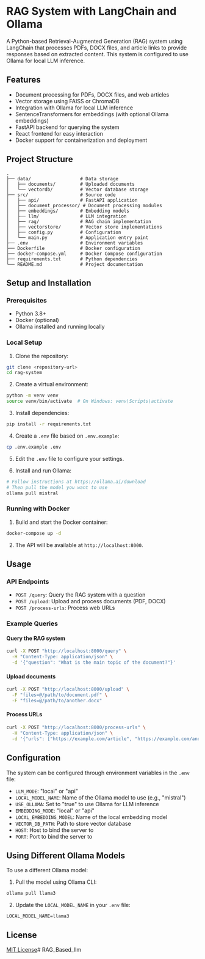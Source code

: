 # RAG System with LangChain and Ollama

A Python-based Retrieval-Augmented Generation (RAG) system using LangChain that processes PDFs, DOCX files, and article links to provide responses based on extracted content. This system is configured to use Ollama for local LLM inference.

## Features

- Document processing for PDFs, DOCX files, and web articles
- Vector storage using FAISS or ChromaDB
- Integration with Ollama for local LLM inference
- SentenceTransformers for embeddings (with optional Ollama embeddings)
- FastAPI backend for querying the system
- React frontend for easy interaction
- Docker support for containerization and deployment

## Project Structure

```
.
├── data/                  # Data storage
│   ├── documents/         # Uploaded documents
│   └── vectordb/          # Vector database storage
├── src/                   # Source code
│   ├── api/               # FastAPI application
│   ├── document_processor/ # Document processing modules
│   ├── embeddings/        # Embedding models
│   ├── llm/               # LLM integration
│   ├── rag/               # RAG chain implementation
│   ├── vectorstore/       # Vector store implementations
│   ├── config.py          # Configuration
│   └── main.py            # Application entry point
├── .env                   # Environment variables
├── Dockerfile             # Docker configuration
├── docker-compose.yml     # Docker Compose configuration
├── requirements.txt       # Python dependencies
└── README.md              # Project documentation
```

## Setup and Installation

### Prerequisites

- Python 3.8+
- Docker (optional)
- Ollama installed and running locally

### Local Setup

1. Clone the repository:

```bash
git clone <repository-url>
cd rag-system
```

2. Create a virtual environment:

```bash
python -m venv venv
source venv/bin/activate  # On Windows: venv\Scripts\activate
```

3. Install dependencies:

```bash
pip install -r requirements.txt
```

4. Create a `.env` file based on `.env.example`:

```bash
cp .env.example .env
```

5. Edit the `.env` file to configure your settings.

6. Install and run Ollama:

```bash
# Follow instructions at https://ollama.ai/download
# Then pull the model you want to use
ollama pull mistral
```

### Running with Docker

1. Build and start the Docker container:

```bash
docker-compose up -d
```

2. The API will be available at `http://localhost:8000`.

## Usage

### API Endpoints

- `POST /query`: Query the RAG system with a question
- `POST /upload`: Upload and process documents (PDF, DOCX)
- `POST /process-urls`: Process web URLs

### Example Queries

#### Query the RAG system

```bash
curl -X POST "http://localhost:8000/query" \
  -H "Content-Type: application/json" \
  -d '{"question": "What is the main topic of the document?"}'
```

#### Upload documents

```bash
curl -X POST "http://localhost:8000/upload" \
  -F "files=@/path/to/document.pdf" \
  -F "files=@/path/to/another.docx"
```

#### Process URLs

```bash
curl -X POST "http://localhost:8000/process-urls" \
  -H "Content-Type: application/json" \
  -d '{"urls": ["https://example.com/article", "https://example.com/another-article"]}'
```

## Configuration

The system can be configured through environment variables in the `.env` file:

- `LLM_MODE`: "local" or "api"
- `LOCAL_MODEL_NAME`: Name of the Ollama model to use (e.g., "mistral")
- `USE_OLLAMA`: Set to "true" to use Ollama for LLM inference
- `EMBEDDING_MODE`: "local" or "api"
- `LOCAL_EMBEDDING_MODEL`: Name of the local embedding model
- `VECTOR_DB_PATH`: Path to store vector database
- `HOST`: Host to bind the server to
- `PORT`: Port to bind the server to

## Using Different Ollama Models

To use a different Ollama model:

1. Pull the model using Ollama CLI:

```bash
ollama pull llama3
```

2. Update the `LOCAL_MODEL_NAME` in your `.env` file:

```
LOCAL_MODEL_NAME=llama3
```

## License

[MIT License](LICENSE)# RAG_Based_llm
